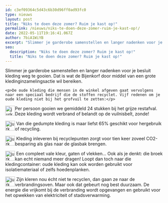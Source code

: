 ```yaml
---
id: c3ef09364c5d43c6b30d96ff0ad93fc0
type: nieuws
layout: post
title: "Niks te doen deze zomer? Ruim je kast op!"
permalink: /nieuws/niks-te-doen-deze-zomer-ruim-je-kast-op!/
date: 2022-05-11T19:16:41.067Z
author: 7biA1WiYB
excerpt: "Slimmer je garderobe samenstellen en langer nadenken voor je besluit kleding weg te gooien. Dat is wat de Bijenkorf door middel van een grote kledinginzamelingsactie wil bereiken.  "
seo:
  description: "Niks te doen deze zomer? Ruim je kast op!"
  title: "Niks te doen deze zomer? Ruim je kast op!"
---
```

Slimmer je garderobe samenstellen en langer nadenken voor je besluit kleding weg te gooien. Dat is wat de Bijenkorf door middel van een grote kledinginzamelingsactie wil bereiken.  

    <p>De oude kleding die mensen in de winkel afgeven gaat vervolgens naar een speciaal bedrijf die de stoffen recyclet. Vijf redenen om je oude kleding niet bij het grofvuil te zetten:</p>
<p><div class="media media-element-container media-default media-float-left"><div id="file-534228" class="file file-image file-image-png">

        
  
  <div class="content">
    <img alt="jurk" title="Foto: Flaticon" height="31" width="31" style="width: 31px; height: 31px; float: left;" class="media-element file-default" data-delta="4" src="https://7dagen.netlify.app/sites/default/files/image-2018-08-02%20%281%29.png">  </div>

  
</div>
</div>Per persoon gooien we gemiddeld 24 stukken bij het grijze restafval. Deze kleding wordt verbrand of belandt op de vuilnisbelt, zonde!
<p><div class="media media-element-container media-default media-float-left"><div id="file-534228--2" class="file file-image file-image-png">

        
  
  <div class="content">
    <img alt="jurk" title="Foto: Flaticon" height="31" width="31" style="font-size: 13.008px; width: 31px; height: 31px; float: left;" class="media-element file-default" data-delta="4" src="https://7dagen.netlify.app/sites/default/files/image-2018-08-02%20%281%29.png">  </div>

  
</div>
</div> Van die gedumpte kleding is maar liefst 65% geschikt voor hergebruik of recycling.
<p><div class="media media-element-container media-default media-float-left"><div id="file-534228--2" class="file file-image file-image-png">

        
  
  <div class="content">
    <img alt="jurk" title="Foto: Flaticon" height="31" width="31" style="font-size: 13.008px; width: 31px; height: 31px; float: left;" class="media-element file-default" data-delta="4" src="https://7dagen.netlify.app/sites/default/files/image-2018-08-02%20%281%29.png">  </div>

  
</div>
</div> Kleding inleveren bij recyclepunten zorgt voor tien keer zoveel CO2-besparing als glas naar de glasbak brengen.
<p><div class="media media-element-container media-default media-float-left"><div id="file-534228--2" class="file file-image file-image-png">

        
  
  <div class="content">
    <img alt="jurk" title="Foto: Flaticon" height="31" width="31" style="font-size: 13.008px; width: 31px; height: 31px; float: left;" class="media-element file-default" data-delta="4" src="https://7dagen.netlify.app/sites/default/files/image-2018-08-02%20%281%29.png">  </div>

  
</div>
</div> Een compleet vale kleur, gaten of vlekken... Ook als je denkt: die broek kan echt niemand meer dragen! Loopt dan toch naar die kledingcontainer: oude kleding kan ook worden gebruikt voor isolatiemateriaal of zelfs hoedenplanken.
<p><div class="media media-element-container media-default media-float-left"><div id="file-534228--2" class="file file-image file-image-png">

        
  
  <div class="content">
    <img alt="jurk" title="Foto: Flaticon" height="31" width="31" style="font-size: 13.008px; width: 31px; height: 31px; float: left;" class="media-element file-default" data-delta="4" src="https://7dagen.netlify.app/sites/default/files/image-2018-08-02%20%281%29.png">  </div>

  
</div>
</div> Zijn kleren nou écht niet te recyclen, dan gaan ze naar de verbrandingsoven. Maar ook dat gebeurt nog best duurzaam. De energie die vrijkomt bij de verbranding wordt opgevangen en gebruikt voor het opwekken van elektriciteit of stadsverwarming.  
